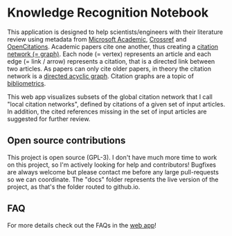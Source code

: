 # Knowledge Recognition Notebook

This application is designed to help scientists/engineers with their literature review using metadata from [Microsoft Academic](https://academic.microsoft.com), [Crossref](https://crossref.org) and [OpenCitations](https://opencitations.net). Academic papers cite one another, thus creating a [citation network (= graph)](https://en.wikipedia.org/wiki/Citation_graph). Each node (= vertex) represents an article and each edge (= link / arrow) represents a citation, that is a directed link between two articles. As papers can only cite older papers, in theory the citation network is a [directed acyclic graph](https://en.wikipedia.org/wiki/Directed_acyclic_graph). Citation graphs are a topic of [bibliometrics](https://en.wikipedia.org/wiki/Bibliometrics).

This web app visualizes subsets of the global citation network that I call "local citation networks", defined by citations of a given set of input articles. In addition, the cited references missing in the set of input articles are suggested for further review.

## Open source contributions

This project is open source (GPL-3). I don't have much more time to work on this project, so I'm actively looking for help and contributors! Bugfixes are always welcome but please contact me before any large pull-requests so we can coordinate. The "docs" folder represents the live version of the project, as that's the folder routed to github.io.

## FAQ

For more details check out the FAQs in the [web app]()!
